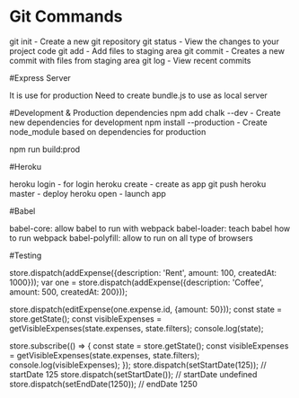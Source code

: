 # Git Commands

git init - Create a new git repository
git status - View the changes to your project code
git add - Add files to staging area
git commit - Creates a new commit with files from staging area
git log - View recent commits

#Express Server

It is use for production
Need to create bundle.js to use as local server

#Development & Production dependencies
npm add chalk --dev - Create new dependencies for development
npm install --production - Create node_module based on dependencies for production

npm run build:prod


#Heroku

heroku login - for login
heroku create <app name> - create as app
git push heroku master - deploy
heroku open - launch app


#Babel

babel-core: allow babel to run with webpack
babel-loader: teach babel how to run webpack
babel-polyfill: allow to run on all type of browsers

#Testing

store.dispatch(addExpense({description: 'Rent', amount: 100, createdAt: 1000}));
var one = store.dispatch(addExpense({description: 'Coffee', amount: 500, createdAt: 200}));

store.dispatch(editExpense(one.expense.id, {amount: 50}));
const state = store.getState();
const visibleExpenses = getVisibleExpenses(state.expenses, state.filters);
console.log(state);

store.subscribe(() => {
    const state = store.getState();
    const visibleExpenses = getVisibleExpenses(state.expenses, state.filters);
    console.log(visibleExpenses);
});
store.dispatch(setStartDate(125)); // startDate 125
store.dispatch(setStartDate()); // startDate undefined
store.dispatch(setEndDate(1250)); // endDate 1250
